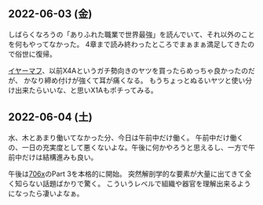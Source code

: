 ## 2022-06-03 (金)

しばらくなろうの「ありふれた職業で世界最強」を読んでいて、それ以外のことを何もやってなかった。
4章まで読み終わったところでまぁまぁ満足してきたので俗世に復帰。

[イヤーマフ](イヤーマフ.md)、以前X4Aというガチ勢向きのヤツを買ったらめっちゃ良かったのだが、
かなり締め付けが強くて耳が痛くなる。
もうちょっとぬるいヤツと使い分け出来たらいいな、と思いX1Aもポチってみる。

## 2022-06-04 (土)

水、木とあまり働いてなかった分、今日は午前中だけ働く。
午前中だけ働くの、一日の充実度として悪くないよな。午後に何かやろうと思えるし、一方で午前中だけは結構進みも良い。

午後は[706x](706x.md)のPart 3を本格的に開始。
突然解剖学的な要素が大量に出てきて全く知らない話題ばかりで驚く。
こういうレベルで組織や器官を理解出来るようになったら凄いよなぁ。
